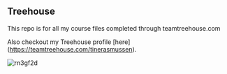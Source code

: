 ## Treehouse

This repo is for all my course files completed through teamtreehouse.com

Also checkout my Treehouse profile [here] (https://teamtreehouse.com/tinerasmussen).

![rn3gf2d](https://cloud.githubusercontent.com/assets/19403566/26816940/9f544306-4a94-11e7-91fe-ac1117b6337a.jpg)
